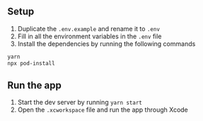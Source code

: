 ## Setup

1. Duplicate the `.env.example` and rename it to `.env`
2. Fill in all the environment variables in the `.env` file
3. Install the dependencies by running the following commands

```bash
yarn
npx pod-install
```

## Run the app

1. Start the dev server by running `yarn start`
2. Open the `.xcworkspace` file and run the app through Xcode
